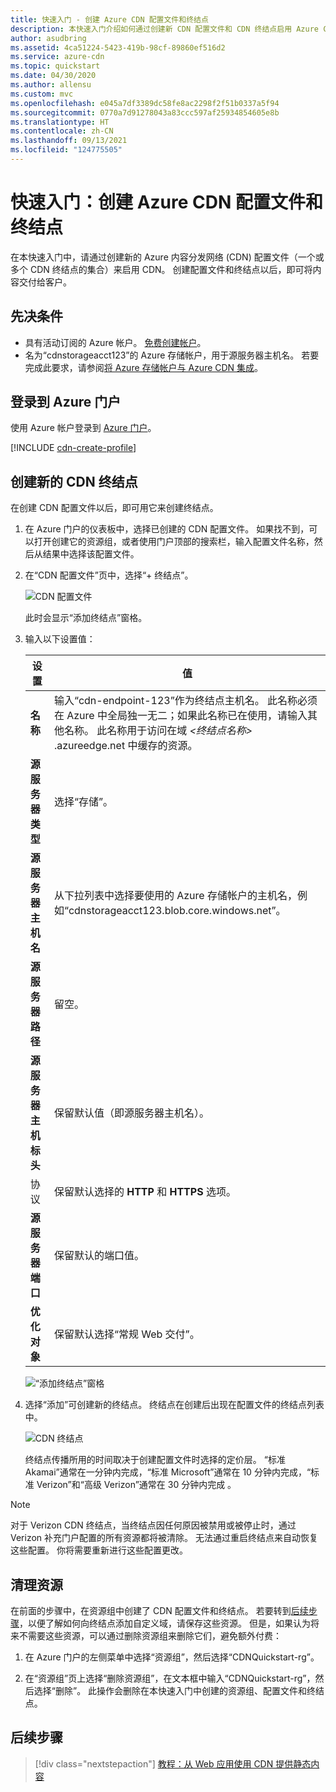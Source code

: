 ```yaml
---
title: 快速入门 - 创建 Azure CDN 配置文件和终结点
description: 本快速入门介绍如何通过创建新 CDN 配置文件和 CDN 终结点启用 Azure CDN。
author: asudbring
ms.assetid: 4ca51224-5423-419b-98cf-89860ef516d2
ms.service: azure-cdn
ms.topic: quickstart
ms.date: 04/30/2020
ms.author: allensu
ms.custom: mvc
ms.openlocfilehash: e045a7df3389dc58fe8ac2298f2f51b0337a5f94
ms.sourcegitcommit: 0770a7d91278043a83ccc597af25934854605e8b
ms.translationtype: HT
ms.contentlocale: zh-CN
ms.lasthandoff: 09/13/2021
ms.locfileid: "124775505"
---
```

# <a name="quickstart-create-an-azure-cdn-profile-and-endpoint"></a>快速入门：创建 Azure CDN 配置文件和终结点

在本快速入门中，请通过创建新的 Azure 内容分发网络 (CDN) 配置文件（一个或多个 CDN 终结点的集合）来启用 CDN。 创建配置文件和终结点以后，即可将内容交付给客户。

## <a name="prerequisites"></a>先决条件

- 具有活动订阅的 Azure 帐户。 [免费创建帐户](https://azure.microsoft.com/free/?ref=microsoft.com&utm_source=microsoft.com&utm_medium=docs&utm_campaign=visualstudio)。
- 名为“cdnstorageacct123”的 Azure 存储帐户，用于源服务器主机名。 若要完成此要求，请参阅[将 Azure 存储帐户与 Azure CDN 集成](cdn-create-a-storage-account-with-cdn.md)。

## <a name="sign-in-to-the-azure-portal"></a>登录到 Azure 门户

使用 Azure 帐户登录到 [Azure 门户](https://portal.azure.com)。

[!INCLUDE [cdn-create-profile](../../includes/cdn-create-profile.md)]

## <a name="create-a-new-cdn-endpoint"></a>创建新的 CDN 终结点

在创建 CDN 配置文件以后，即可用它来创建终结点。

1. 在 Azure 门户的仪表板中，选择已创建的 CDN 配置文件。 如果找不到，可以打开创建它的资源组，或者使用门户顶部的搜索栏，输入配置文件名称，然后从结果中选择该配置文件。
   
1. 在“CDN 配置文件”页中，选择“+ 终结点”。
   
    ![CDN 配置文件](./media/cdn-create-new-endpoint/cdn-select-endpoint.png)
   
    此时会显示“添加终结点”窗格。

3. 输入以下设置值：

    | 设置 | 值 |
    | ------- | ----- |
    | **名称** | 输入“cdn-endpoint-123”作为终结点主机名。 此名称必须在 Azure 中全局独一无二；如果此名称已在使用，请输入其他名称。 此名称用于访问在域 _&lt;终结点名称&gt;_ .azureedge.net 中缓存的资源。|
    | **源服务器类型** | 选择“存储”。 | 
    | **源服务器主机名** | 从下拉列表中选择要使用的 Azure 存储帐户的主机名，例如“cdnstorageacct123.blob.core.windows.net”。 |
    | **源服务器路径** | 留空。 |
    | **源服务器主机标头** | 保留默认值（即源服务器主机名）。 |  
    | 协议 | 保留默认选择的 **HTTP** 和 **HTTPS** 选项。 |
    | **源服务器端口** | 保留默认的端口值。 | 
    | **优化对象** | 保留默认选择“常规 Web 交付”。 |

    ![“添加终结点”窗格](./media/cdn-create-new-endpoint/cdn-add-endpoint.png)

3. 选择“添加”可创建新的终结点。 终结点在创建后出现在配置文件的终结点列表中。
    
   ![CDN 终结点](./media/cdn-create-new-endpoint/cdn-endpoint-success.png)
    
   终结点传播所用的时间取决于创建配置文件时选择的定价层。 “标准 Akamai”通常在一分钟内完成，“标准 Microsoft”通常在 10 分钟内完成，“标准 Verizon”和“高级 Verizon”通常在 30 分钟内完成   。

> [!NOTE]
> 对于 Verizon CDN 终结点，当终结点因任何原因被禁用或被停止时，通过 Verizon 补充门户配置的所有资源都将被清除。 无法通过重启终结点来自动恢复这些配置。 你将需要重新进行这些配置更改。

## <a name="clean-up-resources"></a>清理资源

在前面的步骤中，在资源组中创建了 CDN 配置文件和终结点。 若要转到[后续步骤](#next-steps)，以便了解如何向终结点添加自定义域，请保存这些资源。 但是，如果认为将来不需要这些资源，可以通过删除资源组来删除它们，避免额外付费：

1. 在 Azure 门户的左侧菜单中选择“资源组”，然后选择“CDNQuickstart-rg”。

2. 在“资源组”页上选择“删除资源组”，在文本框中输入“CDNQuickstart-rg”，然后选择“删除”。  此操作会删除在本快速入门中创建的资源组、配置文件和终结点。

## <a name="next-steps"></a>后续步骤

> [!div class="nextstepaction"]
> [教程：从 Web 应用使用 CDN 提供静态内容](cdn-add-to-web-app.md)
